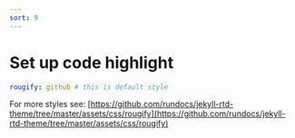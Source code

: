 ```yaml
---
sort: 9
---
```


# Set up code highlight
```yml
rougify: github # this is default style
```

For more styles see: [https://github.com/rundocs/jekyll-rtd-theme/tree/master/assets/css/rougify](https://github.com/rundocs/jekyll-rtd-theme/tree/master/assets/css/rougify)

